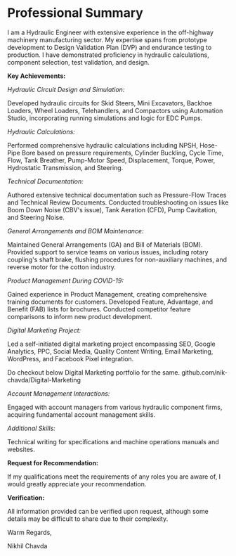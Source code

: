 # Professional Summary

I am a Hydraulic Engineer with extensive experience in the off-highway machinery manufacturing sector. My expertise spans from prototype development to Design Validation Plan (DVP) and endurance testing to production. I have demonstrated proficiency in hydraulic calculations, component selection, test validation, and design.

**Key Achievements:**

_Hydraulic Circuit Design and Simulation:_

Developed hydraulic circuits for Skid Steers, Mini Excavators, Backhoe Loaders, Wheel Loaders, Telehandlers, and Compactors using Automation Studio, incorporating running simulations and logic for EDC Pumps.

_Hydraulic Calculations:_

Performed comprehensive hydraulic calculations including NPSH, Hose-Pipe Bore based on pressure requirements, Cylinder Buckling, Cycle Time, Flow, Tank Breather, Pump-Motor Speed, Displacement, Torque, Power, Hydrostatic Transmission, and Steering.

_Technical Documentation:_

Authored extensive technical documentation such as Pressure-Flow Traces and Technical Review Documents.
Conducted troubleshooting on issues like Boom Down Noise (CBV's issue), Tank Aeration (CFD), Pump Cavitation, and Steering Noise.

_General Arrangements and BOM Maintenance:_

Maintained General Arrangements (GA) and Bill of Materials (BOM).
Provided support to service teams on various issues, including rotary coupling's shaft brake, flushing procedures for non-auxiliary machines, and reverse motor for the cotton industry.

_Product Management During COVID-19:_

Gained experience in Product Management, creating comprehensive training documents for customers.
Developed Feature, Advantage, and Benefit (FAB) lists for brochures.
Conducted competitor feature comparisons to inform new product development.

_Digital Marketing Project:_

Led a self-initiated digital marketing project encompassing SEO, Google Analytics, PPC, Social Media, Quality Content Writing, Email Marketing, WordPress, and Facebook Pixel integration.

Do checkout below Digital Marketing portfolio for the same.
github.com/nik-chavda/Digital-Marketing

_Account Management Interactions:_

Engaged with account managers from various hydraulic component firms, acquiring fundamental account management skills.

_Additional Skills:_

Technical writing for specifications and machine operations manuals and websites.


**Request for Recommendation:**

If my qualifications meet the requirements of any roles you are aware of, I would greatly appreciate your recommendation.

**Verification:**

All information provided can be verified upon request, although some details may be difficult to share due to their complexity.

Warm Regards,

Nikhil Chavda
